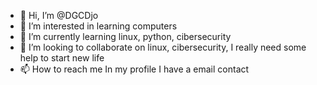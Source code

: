 - 👋 Hi, I’m @DGCDjo
- 👀 I’m interested in learning computers
- 🌱 I’m currently learning linux, python, cibersecurity
- 💞️ I’m looking to collaborate on linux, cibersecurity, I really need some help to start new life
- 📫 How to reach me In my profile I have a email contact

<!---
DGCDjo/DGCDjo is a ✨ special ✨ repository because its `README.md` (this file) appears on your GitHub profile.
You can click the Preview link to take a look at your changes.
--->
